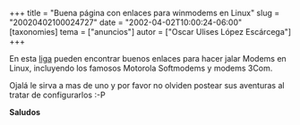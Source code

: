 +++
title = "Buena página con enlaces para winmodems en Linux"
slug = "20020402100024727"
date = "2002-04-02T10:00:24-06:00"
[taxonomies]
tema = ["anuncios"]
autor = ["Oscar Ulises López Escárcega"]
+++

En esta [liga](http://www.modemclub.com.br/linux/linuxdownloads00.html)
pueden encontrar buenos enlaces para hacer jalar Modems en Linux,
incluyendo los famosos Motorola Softmodems y modems 3Com.

Ojalá le sirva a mas de uno y por favor no olviden postear sus aventuras
al tratar de configurarlos :-P

**Saludos**

